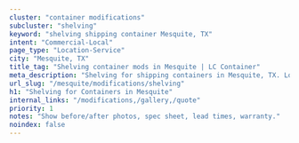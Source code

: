 ```yaml
---
cluster: "container modifications"
subcluster: "shelving"
keyword: "shelving shipping container Mesquite, TX"
intent: "Commercial-Local"
page_type: "Location-Service"
city: "Mesquite, TX"
title_tag: "Shelving container mods in Mesquite | LC Container"
meta_description: "Shelving for shipping containers in Mesquite, TX. Local fabrication & pro install. LC Container — Since 2003. Get a quote."
url_slug: "/mesquite/modifications/shelving"
h1: "Shelving for Containers in Mesquite"
internal_links: "/modifications,/gallery,/quote"
priority: 1
notes: "Show before/after photos, spec sheet, lead times, warranty."
noindex: false
---
```


<!-- TODO: Add unique city/inventory copy, images, and internal links here. -->
